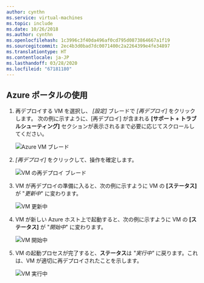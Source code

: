 ```yaml
---
author: cynthn
ms.service: virtual-machines
ms.topic: include
ms.date: 10/26/2018
ms.author: cynthn
ms.openlocfilehash: 1c3996c3f40da496af0cd795d0873864667a1f19
ms.sourcegitcommit: 2ec4b3d0bad7dc0071400c2a2264399e4fe34897
ms.translationtype: HT
ms.contentlocale: ja-JP
ms.lasthandoff: 03/28/2020
ms.locfileid: "67181180"
---
```

## <a name="use-the-azure-portal"></a>Azure ポータルの使用
1. 再デプロイする VM を選択し、 *[設定]* ブレードで *[再デプロイ]* をクリックします。 次の例に示すように、[再デプロイ] が含まれる **[サポート + トラブルシューティング]** セクションが表示されるまで必要に応じてスクロールしてください。
   
    ![Azure VM ブレード](./media/virtual-machines-common-redeploy-to-new-node/vmoverview.png)
2. *[再デプロイ]* をクリックして、操作を確定します。
   
    ![VM の再デプロイ ブレード](./media/virtual-machines-common-redeploy-to-new-node/redeployvm.png)
3. VM が再デプロイの準備に入ると、次の例に示すように VM の **[ステータス]** が "*更新中*" に変わります。
   
    ![VM 更新中](./media/virtual-machines-common-redeploy-to-new-node/vmupdating.png)
4. VM が新しい Azure ホスト上で起動すると、次の例に示すように VM の **[ステータス]** が "*開始中*" に変わります。
   
    ![VM 開始中](./media/virtual-machines-common-redeploy-to-new-node/vmstarting.png)
5. VM の起動プロセスが完了すると、**ステータス**は *"実行中"* に戻ります。これは、VM が適切に再デプロイされたことを示します。
   
    ![VM 実行中](./media/virtual-machines-common-redeploy-to-new-node/vmrunning.png)

